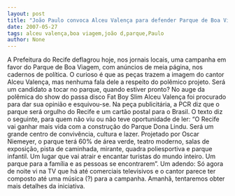 ```yaml
---
layout: post
title: "João Paulo convoca Alceu Valença para defender Parque de Boa Viagem"
date: 2007-05-27
tags: alceu valença,boa viagem,joão d,parque,Paulo
author: None
---
```

A Prefeitura do Recife deflagrou hoje, nos jornais locais, uma campanha em favor do Parque de Boa Viagem, com an&uacute;ncios de meia p&aacute;gina, nos cadernos de pol&iacute;tica.
O curioso &eacute; que as pe&ccedil;as trazem a imagem do cantor Alceu Valen&ccedil;a, mas nenhuma fala dele a respeito do pol&ecirc;mico projeto. Ser&aacute; um candidato a tocar no parque, quando estiver pronto?
No auge da pol&ecirc;mica do show do passa disco Fat Boy Slim Alceu Valen&ccedil;a foi procurado para dar sua opini&atilde;o e esquivou-se.
Na pe&ccedil;a publicit&aacute;ria, a PCR diz que o parque ser&aacute; orgulho do Recife e um cart&atilde;o postal para o Brasil.
O texto diz o seguinte, para quem n&atilde;o viu ou n&atilde;o teve oportunidade de ler:
&ldquo;O Recife vai ganhar mais vida com a constru&ccedil;&atilde;o do Parque Dona Lindu. Ser&aacute; um grande centro de conviv&ecirc;ncia, cultura e lazer. Projetado por Oscar Niemeyer, o parque ter&aacute; 60% de &aacute;rea verde, teatro moderno, salas de exposi&ccedil;&atilde;o, pista de caminhada, mirante, quadra poliesportiva e parque infantil. Um lugar que vai atrair e encantar turistas do mundo inteiro. Um parque para a fam&iacute;lia e as pessoas se encontrarem&rdquo;. 
Um adendo: S&oacute; agora de noite vi na TV que h&aacute; at&eacute; comerciais televisivos&nbsp;e o cantor parece ter composto at&eacute; uma m&uacute;sica (?) para a campanha. Amanh&atilde;, tentaremos obter mais detalhes da iniciativa. 